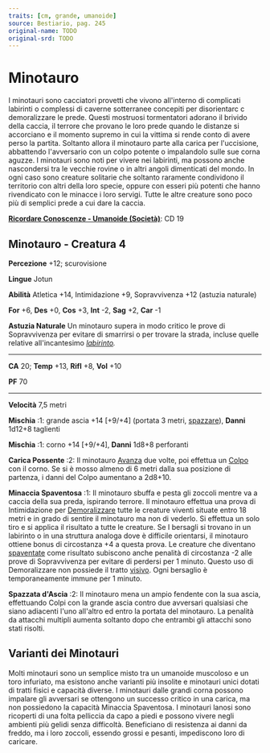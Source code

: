 ```yaml
---
traits: [cm, grande, umanoide]
source: Bestiario, pag. 245
original-name: TODO
original-srd: TODO
---
```


# Minotauro

I minotauri sono cacciatori provetti che vivono all'interno di complicati
labirinti o complessi di caverne sotterranee concepiti per disorientarc c
demoralizzare le prede. Questi mostruosi tormentatori adorano il brivido della
caccia, il terrore che provano le loro prede quando le distanze si accorciano e
il momento supremo in cui la vittima si rende conto di avere perso la partita.
Soltanto allora il minotauro parte alla carica per l'uccisione, abbattendo
l'avversario con un colpo potente o impalandolo sulle sue corna aguzze. I
minotauri sono noti per vivere nei labirinti, ma possono anche nascondersi tra
le vecchie rovine o in altri angoli dimenticati del mondo. In ogni caso sono
creature solitarie che soltanto raramente condividono il territorio con altri
della loro specie, oppure con esseri più potenti che hanno rivendicato con le
minacce i loro servigi. Tutte le altre creature sono poco più di semplici prede
a cui dare la caccia.

**[Ricordare Conoscenze - Umanoide (Società)](/azioni/ricordare-conoscenze)**:
CD 19

## Minotauro - Creatura 4

**Percezione** +12; scurovisione

**Lingue** Jotun

**Abilità** Atletica +14, Intimidazione +9, Sopravvivenza +12 (astuzia naturale)

**For** +6, **Des** +0, **Cos** +3, **Int** -2, **Sag** +2, **Car** -1

**Astuzia Naturale** Un minotauro supera in modo critico le prove di
Sopravvivenza per evitare di smarrirsi o per trovare la strada, incluse quelle
relative all'incantesimo _[labirinto](/incantesimi/labirinto)._

---

**CA** 20; **Temp** +13, **Rifl** +8, **Vol** +10

**PF** 70

---

**Velocità** 7,5 metri

**Mischia** :1: grande ascia +14 \[+9/+4] (portata 3 metri,
[spazzare](/tratti/spazzare)), **Danni** 1d12+8 taglienti

**Mischia** :1: corno +14 \[+9/+4], **Danni** 1d8+8 perforanti

**Carica Possente** :2: Il minotauro [Avanza](/azioni/avanzare) due volte, poi
effettua un [Colpo](/azioni/colpire) con il corno. Se si è mosso almeno di 6
metri dalla sua posizione di partenza, i danni del Colpo aumentano a 2d8+10.

**Minaccia Spaventosa** :1: Il minotauro sbuffa e pesta gli zoccoli mentre va a
caccia della sua preda, ispirando terrore. Il minotauro effettua una prova di
Intimidazione per [Demoralizzare](/azioni/demoralizzare) tutte le creature
viventi situate entro 18 metri e in grado di sentire il minotauro ma non di
vederlo. Si effettua un solo tiro e si applica il risultato a tutte le creature.
Se I bersagli si trovano in un labirinto o in una struttura analoga dove è
difficile orientarsi, il minotauro ottiene bonus di circostanza +4 a questa
prova. Le creature che diventano [spaventate](/condizioni/spaventato) come
risultato subiscono anche penalità di circostanza -2 alle prove di Sopravvivenza
per evitare di perdersi per 1 minuto. Questo uso di Demoralizzare non possiede
il tratto [visivo](/tratti/visivo). Ogni bersaglio è temporaneamente immune per
1 minuto.

**Spazzata d'Ascia** :2: Il minotauro mena un ampio fendente con la sua ascia,
effettuando Colpi con la grande ascia contro due avversari qualsiasi che siano
adiacenti l'uno all'altro ed entro la portata del minotauro. La penalità da
attacchi multipli aumenta soltanto dopo che entrambi gli attacchi sono stati
risolti.

## **Varianti dei Minotauri**

Molti minotauri sono un semplice misto tra un umanoide muscoloso e un toro
infuriato, ma esistono anche varianti più insolite e minotauri unici dotati di
tratti fisici e capacità diverse. I minotauri dalle grandi corna possono
impalare gli avversari se ottengono un successo critico in una carica, ma non
possiedono la capacità Minaccia Spaventosa. I minotauri lanosi sono ricoperti di
una folta pelliccia da capo a piedi e possono vivere negli ambienti più gelidi
senza difficoltà. Beneficiano di resistenza ai danni da freddo, ma i loro
zoccoli, essendo grossi e pesanti, impediscono loro di caricare.
